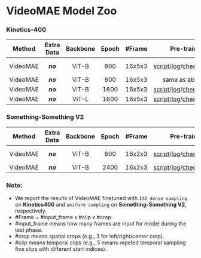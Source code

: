 # VideoMAE Model Zoo

### Kinetics-400

|  Method  | Extra Data | Backbone | Epoch | \#Frame |                          Pre-train                           |                          Fine-tune                           | Top-1 | Top-5 |
| :------: | :--------: | :------: | :---: | :-----: | :----------------------------------------------------------: | :----------------------------------------------------------: | :---: | :---: |
| VideoMAE |  ***no***  |  ViT-B   |  800  | 16x5x3  | [script](scripts/kinetics/videomae_vit_base_patch16_224_tubemasking_ratio_0.9_epoch_800/pretrain.sh)/[log](https://drive.google.com/file/d/1kP3_-465jCL7PRNFq1JcAghPo2BONRWY/view?usp=sharing)/[checkpoint](https://drive.google.com/file/d/1JfrhN144Hdg7we213H1WxwR3lGYOlmIn/view?usp=sharing) | [script](scripts/kinetics/videomae_vit_base_patch16_224_tubemasking_ratio_0.9_epoch_800/finetune.sh)/[log](https://drive.google.com/file/d/1JOJzhlCujgpsjjth0J49k5EwBNxy76xt/view?usp=sharing)/[checkpoint](https://drive.google.com/file/d/18EEgdXY9347yK3Yb28O-GxFMbk41F6Ne/view?usp=sharing)<br />(w/o repeated aug) | 80.0  | 94.4  |
| VideoMAE |  ***no***  |  ViT-B   |  800  | 16x5x3  |                        same as above                         |                             TODO                             | 81.0  | 94.8  |
| VideoMAE |  ***no***  |  ViT-B   | 1600  | 16x5x3  | [script](scripts/kinetics/videomae_vit_base_patch16_224_tubemasking_ratio_0.9_epoch_1600/pretrain.sh)/[log](https://drive.google.com/file/d/1ftVHzzCupEGV4bCHC5JWIUsEwOEeAQcg/view?usp=sharing)/[checkpoint](https://drive.google.com/file/d/1tEhLyskjb755TJ65ptsrafUG2llSwQE1/view?usp=sharing) | [script](scripts/kinetics/videomae_vit_large_patch16_224_tubemasking_ratio_0.9_epoch_1600/finetune.sh)/[log](https://drive.google.com/file/d/1fYXtL2y2ZTMxDtTRqoUOe6leVmdVI5HH/view?usp=sharing)/[checkpoint](https://drive.google.com/file/d/1MzwteHH-1yuMnFb8vRBQDvngV1Zl-d3z/view?usp=sharing) | 81.5  | 95.1  |
| VideoMAE |  ***no***  |  ViT-L   | 1600  | 16x5x3  | [script](scripts/kinetics/videomae_vit_large_patch16_224_tubemasking_ratio_0.9_epoch_1600/pretrain.sh)/[log](https://drive.google.com/file/d/1X7WBzn_yG4lDWuvBMBBgrtgqDLZVHrc2/view?usp=sharing)/[checkpoint](https://drive.google.com/file/d/1qLOXWb_MGEvaI7tvuAe94CV7S2HXRwT3/view?usp=sharing) | [script](scripts/kinetics/videomae_vit_large_patch16_224_tubemasking_ratio_0.9_epoch_1600/finetune.sh)/[log](https://drive.google.com/file/d/1Doqx6zDQEMnMyPvDdz2knG385o0sZn3f/view?usp=sharing)/[checkpoint](https://drive.google.com/file/d/1jX1CiqxSkCfc94y8FRW1YGHy-GNvHCuD/view?usp=sharing) | 85.2  | 96.8  |

### Something-Something V2

|  Method  | Extra Data | Backbone | Epoch | \#Frame |                          Pre-train                           |                          Fine-tune                           | Top-1 | Top-5 |
| :------: | :--------: | :------: | :---: | :-----: | :----------------------------------------------------------: | :----------------------------------------------------------: | :---: | :---: |
| VideoMAE |  ***no***  |  ViT-B   |  800  | 16x2x3  | [script](scripts/ssv2/videomae_vit_base_patch16_224_tubemasking_ratio_0.9_epoch_800/pretrain.sh)/[log](https://drive.google.com/file/d/1eGS18rKvbgEJ3nbsXxokkMSwNGxxoX48/view?usp=sharing)/[checkpoint](https://drive.google.com/file/d/181hLvyrrPW2IOGA46fkxdJk0tNLIgdB2/view?usp=sharing) | [script](scripts/ssv2/videomae_vit_base_patch16_224_tubemasking_ratio_0.9_epoch_800/finetune.sh)/[log](https://drive.google.com/file/d/1jYAHPcs7zt_QMPM2D_geEWoWrf3yHox8/view?usp=sharing)/[checkpoint](https://drive.google.com/file/d/1xZCiaPF4w7lYmLt5o1D5tIZyDdLtJAvH/view?usp=sharing)<br />(w/o repeated aug) | 69.6  | 92.0  |
| VideoMAE |  ***no***  |  ViT-B   | 2400  | 16x2x3  | [script](scripts/ssv2/videomae_vit_base_patch16_224_tubemasking_ratio_0.9_epoch_2400/pretrain.sh)/[log](https://drive.google.com/file/d/148nURgfcIFBQd3IQH5YhJ9dTwNCc2jkU/view?usp=sharing)/[checkpoint](https://drive.google.com/file/d/1I18dY_7rSalGL8fPWV82c0-foRUDzJJk/view?usp=sharing) | [script](scripts/ssv2/videomae_vit_base_patch16_224_tubemasking_ratio_0.9_epoch_2400/finetune.sh)/[log](https://drive.google.com/file/d/15TPBiUl_K2Q_9l6J41G_vf-2lovVLEHM/view?usp=sharing)/[checkpoint](https://drive.google.com/file/d/1dt_59tBIyzdZd5Ecr22lTtzs_64MOZkT/view?usp=sharing) | 70.8  | 92.4  |

### Note:

- We report the results of VideoMAE finetuned with `I3D dense sampling` on **Kinetics400** and `uniform sampling` on **Something-Something V2**, respectively.
- \#Frame = #input_frame x #clip x #crop.
- \#input_frame means how many frames are input for model during the test phase.
- \#crop means spatial crops (e.g., 3 for left/right/center crop).
- \#clip means temporal clips (e.g., 5 means repeted temporal sampling five clips with different start indices).